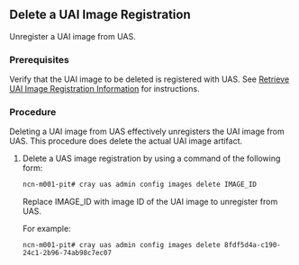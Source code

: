 
## Delete a UAI Image Registration

Unregister a UAI image from UAS.

### Prerequisites

Verify that the UAI image to be deleted is registered with UAS. See [Retrieve UAI Image Registration Information](Retrieve_UAI_Image_Registration_Information.md) for instructions.

### Procedure

Deleting a UAI image from UAS effectively unregisters the UAI image from UAS. This procedure does delete the actual UAI image artifact.

1.  Delete a UAS image registration by using a command of the following form:

    ```bash
    ncn-m001-pit# cray uas admin config images delete IMAGE_ID 
    ```

    Replace IMAGE\_ID with image ID of the UAI image to unregister from UAS.
    
    For example:
    
    ```
    ncn-m001-pit# cray uas admin config images delete 8fdf5d4a-c190-24c1-2b96-74ab98c7ec07
    ```


